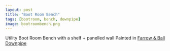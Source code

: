 ```yaml
---
layout: post
title: "Boot Room Bench"
tags: [bootroom, bench, downpipe]
image: bootroombench.png
---
```


Utility Boot Room Bench with a shelf + panelled wall
Painted in [Farrow & Ball Downpipe](https://www.farrow-ball.com/paint-colours/down-pipe)

